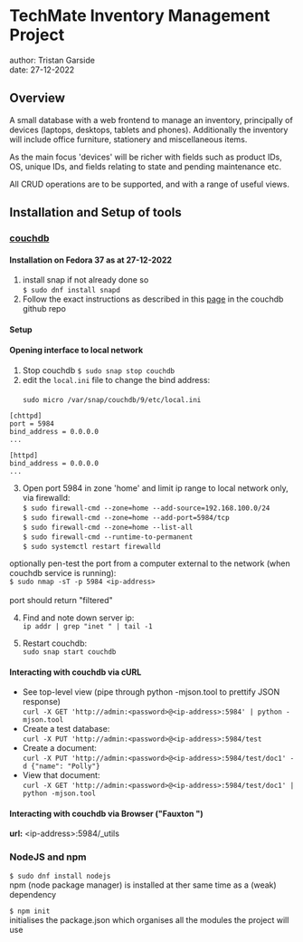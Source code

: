 # TechMate Inventory Management Project
author: Tristan Garside <br/>
date:  27-12-2022

## Overview

A small database with a web frontend to manage an inventory,
 principally of devices (laptops, desktops, tablets and phones).
 Additionally the inventory will include office furniture,
 stationery and miscellaneous items.   

As the main focus 'devices' will be richer with fields such as
 product IDs, OS, unique IDs, and fields relating to state
 and pending maintenance etc.

All CRUD operations are to be supported, and with a range of useful 
 views.     


## Installation and Setup of tools

### [couchdb](https://docs.couchdb.org/en/3.2.2-docs/index.html)

#### Installation on Fedora 37 as at 27-12-2022
1. install snap if not already done so<br/>
```$ sudo dnf install snapd```
2. Follow the exact instructions as described in this
 [page](https://github.com/apache/couchdb-pkg/blob/main/README-SNAP.md)
 in the couchdb github repo
#### Setup
#### Opening interface to local network
1. Stop couchdb `$ sudo snap stop couchdb`
2. edit the `local.ini` file to change the bind address:<br/><br/>
`sudo micro /var/snap/couchdb/9/etc/local.ini`
```
[chttpd]
port = 5984
bind_address = 0.0.0.0
...

[httpd]
bind_address = 0.0.0.0
...
```
3. Open port 5984 in zone 'home' and limit ip range to
 local network only, via firewalld:<br/>
`$ sudo firewall-cmd --zone=home --add-source=192.168.100.0/24`<br/> 
`$ sudo firewall-cmd --zone=home --add-port=5984/tcp`<br/>
`$ sudo firewall-cmd --zone=home --list-all`<br/>
`$ sudo firewall-cmd --runtime-to-permanent`<br/>
`$ sudo systemctl restart firewalld`<br/>

optionally pen-test the port from a computer
 external to the network (when couchdb service
  is running):<br/>
`$ sudo nmap -sT -p 5984 <ip-address>`<br/><br/>
port should return "filtered"

4. Find and note down server ip:<br/>
`ip addr | grep "inet " | tail -1` 

5. Restart couchdb:<br/>
 `sudo snap start couchdb`

 
#### Interacting with couchdb via cURL
- See top-level view (pipe through python -mjson.tool to prettify JSON response)<br/>
`curl -X GET 'http://admin:<password>@<ip-address>:5984' | python -mjson.tool`
- Create a test database:<br/>
`curl -X PUT 'http://admin:<password>@<ip-address>:5984/test`
- Create a document:<br/>
```curl -X PUT 'http://admin:<password>@<ip-address>:5984/test/doc1' -d {"name": "Polly"}```
- View that document:<br/>
`curl -X GET 'http://admin:<password>@<ip-address>:5984/test/doc1' | python -mjson.tool`

#### Interacting with couchdb via Browser ("Fauxton ")

**url:**  \<ip-address\>:5984/_utils

### NodeJS and npm

`$ sudo dnf install nodejs`<br/>
npm (node package manager) is installed at ther same time
 as a (weak) dependency

`$ npm init`<br/>
initialises the package.json which organises all the modules
 the project will use
 
